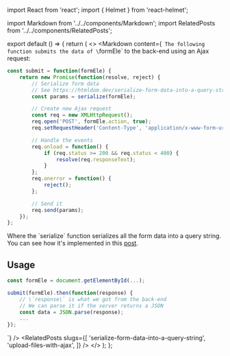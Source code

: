 import React from 'react';
import { Helmet } from 'react-helmet';

import Markdown from '../../components/Markdown';
import RelatedPosts from '../../components/RelatedPosts';

export default () => {
    return (
<>
<Helmet>
    <meta name='keywords' content='ajax form submit, XMLHttpRequest' />
</Helmet>
<Markdown
    content={`
The following function submits the data of \`formEle\` to the back-end using an Ajax request:

~~~ javascript
const submit = function(formEle) {
    return new Promise(function(resolve, reject) {
        // Serialize form data
        // See https://htmldom.dev/serialize-form-data-into-a-query-string
        const params = serialize(formEle);

        // Create new Ajax request
        const req = new XMLHttpRequest();
        req.open('POST', formEle.action, true);
        req.setRequestHeader('Content-Type', 'application/x-www-form-urlencoded; charset=UTF-8');

        // Handle the events
        req.onload = function() {
            if (req.status >= 200 && req.status < 400) {
                resolve(req.responseText);
            }
        };
        req.onerror = function() {
            reject();
        };

        // Send it
        req.send(params);
    });
};
~~~

Where the \`serialize\` function serializes all the form data into a query string. You can see how it's implemented 
in this [post](/serialize-form-data-into-a-query-string).

## Usage

~~~ javascript
const formEle = document.getElementById(...);

submit(formEle).then(function(response) {
    // \`response\` is what we got from the back-end
    // We can parse it if the server returns a JSON
    const data = JSON.parse(response);
    ...
});
~~~
`}
/>
<RelatedPosts
    slugs={[
        'serialize-form-data-into-a-query-string',
        'upload-files-with-ajax',
    ]}
/>
</>
    );
};
